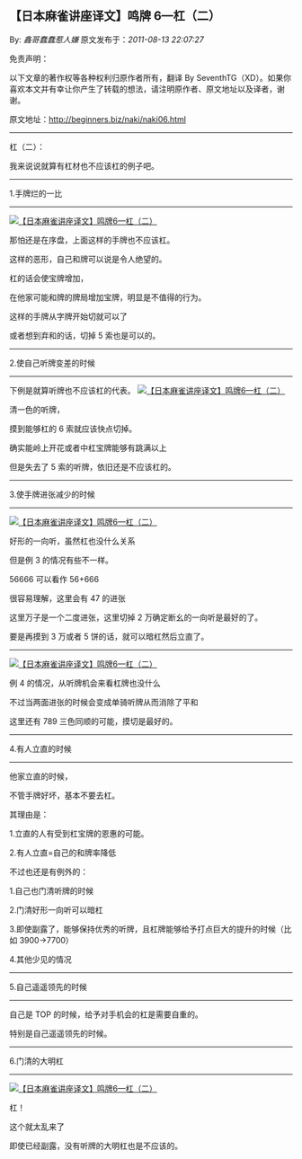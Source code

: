 ## 【日本麻雀讲座译文】鸣牌 6—杠（二）

By: _鑫哥蠢蠢惹人嫌_ 原文发布于：_2011-08-13 22:07:27_

免责声明：

以下文章的著作权等各种权利归原作者所有，翻译 By
SeventhTG（XD）。如果你喜欢本文并有幸让你产生了转载的想法，请注明原作者、原文地址以及译者，谢谢。

原文地址：http://beginners.biz/naki/naki06.html

---

杠（二）：

我来说说就算有杠材也不应该杠的例子吧。

---

1.手牌烂的一比

---

[![【日本麻雀讲座译文】鸣牌6—杠（二）](http://s16.sinaimg.cn/middle/7f78b76fgaa639c23f13f&690)](http://photo.blog.sina.com.cn/showpic.html#blogid=7f78b76f0100vbfh&url=http://s16.sinaimg.cn/orignal/7f78b76fgaa639c23f13f)

那怕还是在序盘，上面这样的手牌也不应该杠。

这样的恶形，自己和牌可以说是令人绝望的。

杠的话会使宝牌增加，

在他家可能和牌的牌局增加宝牌，明显是不值得的行为。

这样的手牌从字牌开始切就可以了

或者想到弃和的话，切掉 5 索也是可以的。

---

2.使自己听牌变差的时候

---

下例是就算听牌也不应该杠的代表。
[![【日本麻雀讲座译文】鸣牌6—杠（二）](http://s7.sinaimg.cn/middle/7f78b76fgaa63b5353f76&690)](http://photo.blog.sina.com.cn/showpic.html#blogid=7f78b76f0100vbfh&url=http://s7.sinaimg.cn/orignal/7f78b76fgaa63b5353f76)

清一色的听牌，

摸到能够杠的 6 索就应该快点切掉。

确实能岭上开花或者中杠宝牌能够有跳满以上

但是失去了 5 索的听牌，依旧还是不应该杠的。

---

3.使手牌进张减少的时候

---

[![【日本麻雀讲座译文】鸣牌6—杠（二）](http://s16.sinaimg.cn/middle/7f78b76fgaa63cf8537cf&690)](http://photo.blog.sina.com.cn/showpic.html#blogid=7f78b76f0100vbfh&url=http://s16.sinaimg.cn/orignal/7f78b76fgaa63cf8537cf)

好形的一向听，虽然杠也没什么关系

但是例 3 的情况有些不一样。

56666 可以看作 56+666

很容易理解，这里会有 47 的进张

这里万子是一个二度进张，这里切掉 2 万确定断幺的一向听是最好的了。

要是再摸到 3 万或者 5 饼的话，就可以暗杠然后立直了。

---

[![【日本麻雀讲座译文】鸣牌6—杠（二）](http://s13.sinaimg.cn/middle/7f78b76fgaa63f41d722c&690)](http://photo.blog.sina.com.cn/showpic.html#blogid=7f78b76f0100vbfh&url=http://s13.sinaimg.cn/orignal/7f78b76fgaa63f41d722c)

例 4 的情况，从听牌机会来看杠牌也没什么

不过当两面进张的时候会变成单骑听牌从而消除了平和

这里还有 789 三色同顺的可能，摸切是最好的。

---

4.有人立直的时候

---

他家立直的时候，

不管手牌好坏，基本不要去杠。

其理由是：

1.立直的人有受到杠宝牌的恩惠的可能。

2.有人立直=自己的和牌率降低

不过也还是有例外的：

1.自己也门清听牌的时候

2.门清好形一向听可以暗杠

3.即使副露了，能够保持优秀的听牌，且杠牌能够给予打点巨大的提升的时候（比如 3900→7700）

4.其他少见的情况

---

5.自己遥遥领先的时候

---

自己是 TOP 的时候，给予对手机会的杠是需要自重的。

特别是自己遥遥领先的时候。

---

6.门清的大明杠

---

[![【日本麻雀讲座译文】鸣牌6—杠（二）](http://s12.sinaimg.cn/middle/7f78b76fgaa6432d2994b&690)](http://photo.blog.sina.com.cn/showpic.html#blogid=7f78b76f0100vbfh&url=http://s12.sinaimg.cn/orignal/7f78b76fgaa6432d2994b)

杠！

这个就太乱来了

即使已经副露，没有听牌的大明杠也是不应该的。
